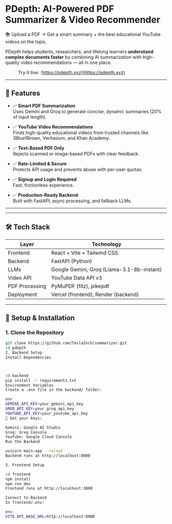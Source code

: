 # PDepth: AI-Powered PDF Summarizer & Video Recommender

📚 Upload a PDF → Get a smart summary + the best educational YouTube videos on the topic.

PDepth helps students, researchers, and lifelong learners **understand complex documents faster** by combining AI summarization with high-quality video recommendations — all in one place.

> **Try it live**: [https://pdepth.xyz](https://pdepth.xyz)

---

## 🚀 Features

- ✅ **Smart PDF Summarization**  
  Uses Gemini and Groq to generate concise, dynamic summaries (20% of input length).
  
- ✅ **YouTube Video Recommendations**  
  Finds high-quality educational videos from trusted channels like 3Blue1Brown, Veritasium, and Khan Academy.

- ✅ **Text-Based PDF Only**  
  Rejects scanned or image-based PDFs with clear feedback.

- ✅ **Rate-Limited & Secure**  
  Protects API usage and prevents abuse with per-user quotas.

- ✅ **Signup and Login Required**  
  Fast, frictionless experience.

- ✅ **Production-Ready Backend**  
  Built with FastAPI, async processing, and fallback LLMs.

---

---

## 🛠️ Tech Stack

| Layer | Technology |
|------|------------|
| Frontend | React + Vite + Tailwind CSS |
| Backend | FastAPI (Python) |
| LLMs | Google Gemini, Groq (Llama-3.1-8b-instant) |
| Video API | YouTube Data API v3 |
| PDF Processing | PyMuPDF (fitz), pikepdf |
| Deployment | Vercel (frontend), Render (backend) |

---

## 🧰 Setup & Installation

### 1. Clone the Repository

```bash
git clone https://github.com/TeslaInch/summarizer.git
cd pdepth
2. Backend Setup
Install Dependencies



cd backend
pip install -r requirements.txt
Environment Variables
Create a .env file in the backend/ folder:

env
GEMINI_API_KEY=your_gemini_api_key
GROQ_API_KEY=your_groq_api_key
YOUTUBE_API_KEY=your_youtube_api_key
🔑 Get your keys: 

Gemini: Google AI Studio
Groq: Groq Console
YouTube: Google Cloud Console
Run the Backend

uvicorn main:app --reload
Backend runs at http://localhost:8000

3. Frontend Setup

cd frontend
npm install
npm run dev
Frontend runs at http://localhost:3000

Connect to Backend
In frontend/.env:

env
VITE_API_BASE_URL=http://localhost:8000